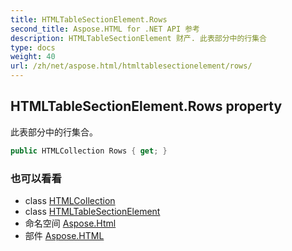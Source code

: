 ```yaml
---
title: HTMLTableSectionElement.Rows
second_title: Aspose.HTML for .NET API 参考
description: HTMLTableSectionElement 财产. 此表部分中的行集合
type: docs
weight: 40
url: /zh/net/aspose.html/htmltablesectionelement/rows/
---
```

## HTMLTableSectionElement.Rows property

此表部分中的行集合。

```csharp
public HTMLCollection Rows { get; }
```

### 也可以看看

* class [HTMLCollection](../../../aspose.html.collections/htmlcollection/)
* class [HTMLTableSectionElement](../)
* 命名空间 [Aspose.Html](../../htmltablesectionelement/)
* 部件 [Aspose.HTML](../../../)


